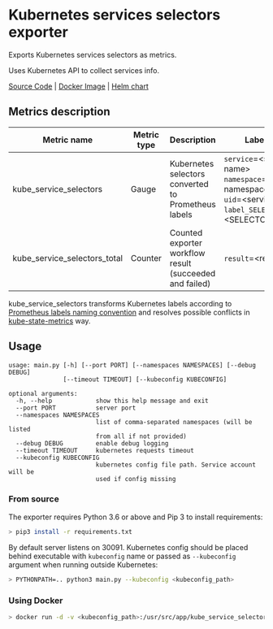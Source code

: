 Kubernetes services selectors exporter
====
Exports Kubernetes services selectors as metrics.

Uses Kubernetes API to collect services info.

[Source Code](https://github.com/hystax/kube-service-selectors) | [Docker Image](https://hub.docker.com/r/hystax/kube-service-selectors) | [Helm chart](https://github.com/hystax/helm-charts/tree/main/charts/kube-service-selectors)

## Metrics description
| Metric name| Metric type | Description | Labels/tags |
| ---------- | ----------- | ----------- | ----------- |
| kube_service_selectors | Gauge | Kubernetes selectors converted to Prometheus labels | `service`=&lt;service-name&gt; <br> `namespace`=&lt;service-namespace&gt; <br> `uid`=&lt;service-uid&gt; <br> `label_SELECTOR_LABEL`=&lt;SELECTOR_LABEL&gt; |
| kube_service_selectors_total | Counter | Counted exporter workflow result (succeeded and failed) | `result`=&lt;result&gt; |

kube_service_selectors transforms Kubernetes labels according to [Prometheus labels naming convention](https://prometheus.io/docs/concepts/data_model/#metric-names-and-labels) and resolves possible conflicts in [kube-state-metrics](https://github.com/kubernetes/kube-state-metrics/blob/master/README.md#conflict-resolution-in-label-names) way.

## Usage
```
usage: main.py [-h] [--port PORT] [--namespaces NAMESPACES] [--debug DEBUG]
               [--timeout TIMEOUT] [--kubeconfig KUBECONFIG]

optional arguments:
  -h, --help            show this help message and exit
  --port PORT           server port
  --namespaces NAMESPACES
                        list of comma-separated namespaces (will be listed
                        from all if not provided)
  --debug DEBUG         enable debug logging
  --timeout TIMEOUT     kubernetes requests timeout
  --kubeconfig KUBECONFIG
                        kubernetes config file path. Service account will be
                        used if config missing
```

### From source
The exporter requires Python 3.6 or above and Pip 3 to install requirements:
```bash
> pip3 install -r requirements.txt
```
By default server listens on 30091. Kubernetes config should be placed behind executable with `kubeconfig` name or passed as `--kubeconfig` argument when running outside Kubernetes:
```bash
> PYTHONPATH=.. python3 main.py --kubeconfig <kubeconfig_path>
```

### Using Docker
```bash
> docker run -d -v <kubeconfig_path>:/usr/src/app/kube_service_selectors/kubeconfig -p 30091:30091 --name kss_exporter  hystax/kube_service_selectors
```
